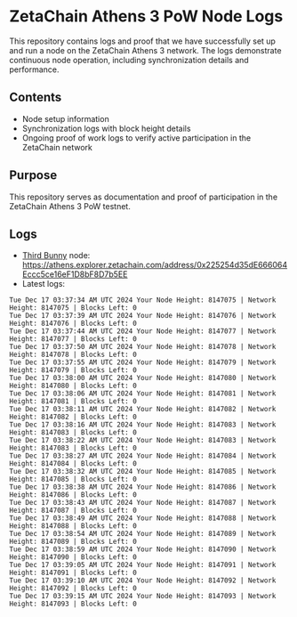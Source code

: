 # ZetaChain Athens 3 PoW Node Logs
This repository contains logs and proof that we have successfully set up and run a node on the ZetaChain Athens 3 network. The logs demonstrate continuous node operation, including synchronization details and performance.

## Contents
- Node setup information
- Synchronization logs with block height details
- Ongoing proof of work logs to verify active participation in the ZetaChain network

## Purpose
This repository serves as documentation and proof of participation in the ZetaChain Athens 3 PoW testnet.

## Logs

- [Third Bunny](https://thirdbunny.xyz/) node: https://athens.explorer.zetachain.com/address/0x225254d35dE666064Eccc5ce16eF1D8bF8D7b5EE
- Latest logs:
```
Tue Dec 17 03:37:34 AM UTC 2024 Your Node Height: 8147075 | Network Height: 8147075 | Blocks Left: 0
Tue Dec 17 03:37:39 AM UTC 2024 Your Node Height: 8147076 | Network Height: 8147076 | Blocks Left: 0
Tue Dec 17 03:37:44 AM UTC 2024 Your Node Height: 8147077 | Network Height: 8147077 | Blocks Left: 0
Tue Dec 17 03:37:50 AM UTC 2024 Your Node Height: 8147078 | Network Height: 8147078 | Blocks Left: 0
Tue Dec 17 03:37:55 AM UTC 2024 Your Node Height: 8147079 | Network Height: 8147079 | Blocks Left: 0
Tue Dec 17 03:38:00 AM UTC 2024 Your Node Height: 8147080 | Network Height: 8147080 | Blocks Left: 0
Tue Dec 17 03:38:06 AM UTC 2024 Your Node Height: 8147081 | Network Height: 8147081 | Blocks Left: 0
Tue Dec 17 03:38:11 AM UTC 2024 Your Node Height: 8147082 | Network Height: 8147082 | Blocks Left: 0
Tue Dec 17 03:38:16 AM UTC 2024 Your Node Height: 8147083 | Network Height: 8147083 | Blocks Left: 0
Tue Dec 17 03:38:22 AM UTC 2024 Your Node Height: 8147083 | Network Height: 8147083 | Blocks Left: 0
Tue Dec 17 03:38:27 AM UTC 2024 Your Node Height: 8147084 | Network Height: 8147084 | Blocks Left: 0
Tue Dec 17 03:38:32 AM UTC 2024 Your Node Height: 8147085 | Network Height: 8147085 | Blocks Left: 0
Tue Dec 17 03:38:38 AM UTC 2024 Your Node Height: 8147086 | Network Height: 8147086 | Blocks Left: 0
Tue Dec 17 03:38:43 AM UTC 2024 Your Node Height: 8147087 | Network Height: 8147087 | Blocks Left: 0
Tue Dec 17 03:38:49 AM UTC 2024 Your Node Height: 8147088 | Network Height: 8147088 | Blocks Left: 0
Tue Dec 17 03:38:54 AM UTC 2024 Your Node Height: 8147089 | Network Height: 8147089 | Blocks Left: 0
Tue Dec 17 03:38:59 AM UTC 2024 Your Node Height: 8147090 | Network Height: 8147090 | Blocks Left: 0
Tue Dec 17 03:39:05 AM UTC 2024 Your Node Height: 8147091 | Network Height: 8147091 | Blocks Left: 0
Tue Dec 17 03:39:10 AM UTC 2024 Your Node Height: 8147092 | Network Height: 8147092 | Blocks Left: 0
Tue Dec 17 03:39:15 AM UTC 2024 Your Node Height: 8147093 | Network Height: 8147093 | Blocks Left: 0
```
